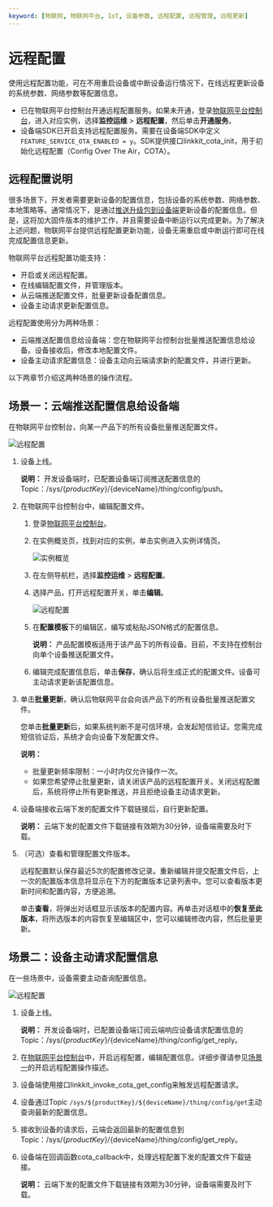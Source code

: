 ```yaml
---
keyword: [物联网, 物联网平台, IoT, 设备参数, 远程配置, 远程管理, 远程更新]
---
```


# 远程配置

使用远程配置功能，可在不用重启设备或中断设备运行情况下，在线远程更新设备的系统参数、网络参数等配置信息。

-   已在物联网平台控制台开通远程配置服务。如果未开通，登录[物联网平台控制台](http://iot.console.aliyun.com/)，进入对应实例，选择**监控运维** \> **远程配置**，然后单击**开通服务**。
-   设备端SDK已开启支持远程配置服务。需要在设备端SDK中定义`FEATURE_SERVICE_OTA_ENABLED = y`。SDK提供接口linkkit\_cota\_init，用于初始化远程配置（Config Over The Air，COTA）。

## 远程配置说明

很多场景下，开发者需要更新设备的配置信息，包括设备的系统参数、网络参数、本地策略等。通常情况下，是通过[推送升级包到设备端](/cn.zh-CN/监控运维/OTA升级/推送升级包到设备端.md)更新设备的配置信息。但是，这将加大固件版本的维护工作，并且需要设备中断运行以完成更新。为了解决上述问题，物联网平台提供远程配置更新功能，设备无需重启或中断运行即可在线完成配置信息更新。

物联网平台远程配置功能支持：

-   开启或关闭远程配置。
-   在线编辑配置文件，并管理版本。
-   从云端推送配置文件，批量更新设备配置信息。
-   设备主动请求更新配置信息。

远程配置使用分为两种场景：

-   云端推送配置信息给设备端：您在物联网平台控制台批量推送配置信息给设备。设备接收后，修改本地配置文件。
-   设备主动请求配置信息：设备主动向云端请求新的配置文件，并进行更新。

以下两章节介绍这两种场景的操作流程。

## 场景一：云端推送配置信息给设备端

在物联网平台控制台，向某一产品下的所有设备批量推送配置文件。

![远程配置](https://static-aliyun-doc.oss-cn-hangzhou.aliyuncs.com/assets/img/zh-CN/2759549951/p56876.png)

1.  设备上线。

    **说明：** 开发设备端时，已配置设备端订阅推送配置信息的Topic：/sys/$\{productKey\}/$\{deviceName\}/thing/config/push。

2.  在物联网平台控制台中，编辑配置文件。

    1.  登录[物联网平台控制台](http://iot.console.aliyun.com/)。

    2.  在实例概览页，找到对应的实例，单击实例进入实例详情页。

        ![实例概览](https://static-aliyun-doc.oss-cn-hangzhou.aliyuncs.com/assets/img/zh-CN/9275903061/p174584.png)

    3.  在左侧导航栏，选择**监控运维** \> **远程配置**。

    4.  选择产品，打开远程配置开关，单击**编辑**。

        ![远程配置](https://static-aliyun-doc.oss-cn-hangzhou.aliyuncs.com/assets/img/zh-CN/9866813061/p175118.png)

    5.  在**配置模板**下的编辑区，编写或粘贴JSON格式的配置信息。

        **说明：** 产品配置模板适用于该产品下的所有设备。目前，不支持在控制台向单个设备推送配置文件。

    6.  编辑完成配置信息后，单击**保存**，确认后将生成正式的配置文件。设备可主动请求更新该配置信息。

3.  单击**批量更新**，确认后物联网平台会向该产品下的所有设备批量推送配置文件。

    您单击**批量更新**后，如果系统判断不是可信环境，会发起短信验证。您需完成短信验证后，系统才会向设备下发配置文件。

    **说明：**

    -   批量更新频率限制：一小时内仅允许操作一次。
    -   如果您希望停止批量更新，请关闭该产品的远程配置开关。关闭远程配置后，系统将停止所有更新推送，并且拒绝设备主动请求更新。
4.  设备端接收云端下发的配置文件下载链接后，自行更新配置。

    **说明：** 云端下发的配置文件下载链接有效期为30分钟，设备端需要及时下载。

5.  （可选）查看和管理配置文件版本。

    远程配置默认保存最近5次的配置修改记录。重新编辑并提交配置文件后，上一次的配置版本信息将显示在下方的配置版本记录列表中。您可以查看版本更新时间和配置内容，方便追溯。

    单击**查看**，将弹出对话框显示该版本的配置内容。再单击对话框中的**恢复至此版本**，将所选版本的内容恢复至编辑区中，您可以编辑修改内容，然后批量更新。


## 场景二：设备主动请求配置信息

在一些场景中，设备需要主动查询配置信息。

![远程配置](https://static-aliyun-doc.oss-cn-hangzhou.aliyuncs.com/assets/img/zh-CN/2759549951/p56878.png)

1.  设备上线。

    **说明：** 开发设备端时，已配置设备端订阅云端响应设备请求配置信息的Topic：/sys/$\{productKey\}/$\{deviceName\}/thing/config/get\_reply。

2.  在[物联网平台控制台](http://iot.console.aliyun.com/)中，开启远程配置，编辑配置信息。详细步骤请参见[场景一](#section_2ls_xdj_co3)的开启远程配置操作描述。

3.  设备端使用接口linkkit\_invoke\_cota\_get\_config来触发远程配置请求。

4.  设备通过Topic `/sys/${productKey}/${deviceName}/thing/config/get`主动查询最新的配置信息。

5.  接收到设备的请求后，云端会返回最新的配置信息到Topic：/sys/$\{productKey\}/$\{deviceName\}/thing/config/get\_reply。

6.  设备端在回调函数cota\_callback中，处理远程配置下发的配置文件下载链接。

    **说明：** 云端下发的配置文件下载链接有效期为30分钟，设备端需要及时下载。


